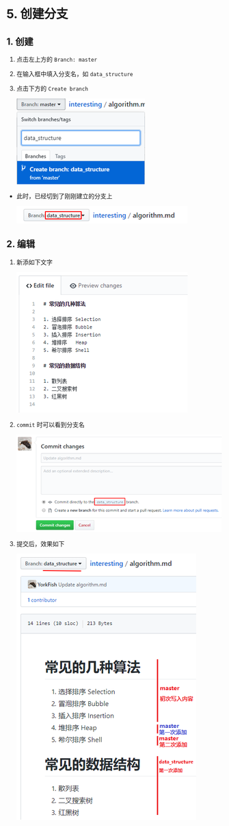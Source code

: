 # 5. 创建分支

## 1. 创建

1. 点击左上方的 `Branch: master`
2. 在输入框中填入分支名，如 `data_structure`
3. 点击下方的 `Create branch`

    ![](./imgs/05-01_create_branch.png)

- 此时，已经切到了刚刚建立的分支上

    ![](./imgs/05-02_select_branch.png)

## 2. 编辑

1. 新添如下文字

    ![](./imgs/05-03_add_a_few_words_in_ds_branch.png)

2. `commit` 时可以看到分支名

    ![](./imgs/05-04_saw_branch_when_commit.png)

5. 提交后，效果如下

    ![](./imgs/05-05_effect_ds_branch.png)
